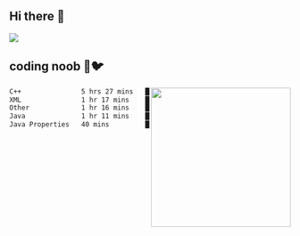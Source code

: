 ## Hi there 👋

<!--
**IZSSERAFIM/IZSSERAFIM** is a ✨ _special_ ✨ repository because its `README.md` (this file) appears on your GitHub profile.

Here are some ideas to get you started:

- 🔭 I’m currently working on ...
- 🌱 I’m currently learning ...
- 👯 I’m looking to collaborate on ...
- 🤔 I’m looking for help with ...
- 💬 Ask me about ...
- 📫 How to reach me: ...
- 😄 Pronouns: ...
- ⚡ Fun fact: ...
-->

![](https://pixel-profile.vercel.app/api/github-stats?username=IZSSERAFIM&screen_effect=true&theme=rainbow)

<!--
[![IZSSERAFIM's GitHub stats](https://github-readme-stats-omega-one-96.vercel.app/api?username=IZSSERAFIM&show_icons=true&theme=radical)](https://github.com/anuraghazra/github-readme-stats)
[![Top Langs](https://github-readme-stats-omega-one-96.vercel.app/api/top-langs/?username=IZSSERAFIM&layout=compact)](https://github.com/anuraghazra/github-readme-stats)
-->
## coding noob 🥬🐦

<img src="https://github-readme-stats.vercel.app/api/wakatime?username=IZSSERAFIM&layout=compact&langs_count=16&" width="250" align="right"/>

<!--START_SECTION:waka-->

```txt
C++               5 hrs 27 mins   ████████████▓░░░░░░░░░░░░   50.98 %
XML               1 hr 17 mins    ███░░░░░░░░░░░░░░░░░░░░░░   12.15 %
Other             1 hr 16 mins    ███░░░░░░░░░░░░░░░░░░░░░░   11.95 %
Java              1 hr 11 mins    ██▓░░░░░░░░░░░░░░░░░░░░░░   11.18 %
Java Properties   40 mins         █▓░░░░░░░░░░░░░░░░░░░░░░░   06.28 %
```

<!--END_SECTION:waka-->
